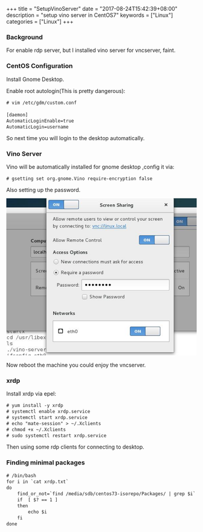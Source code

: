 +++
title = "SetupVinoServer"
date = "2017-08-24T15:42:39+08:00"
description = "setup vino server in CentOS7"
keywords = ["Linux"]
categories = ["Linux"]
+++
### Background
For enable rdp server, but I installed vino server for vncserver, faint.   

### CentOS Configuration
Install Gnome Desktop.   

Enable root autologin(This is pretty dangerous):    

```
# vim /etc/gdm/custom.conf 

[daemon]
AutomaticLoginEnable=true
AutomaticLogin=username
```
So next time you will login to the desktop automatically.    

### Vino Server
Vino will be automatically installed for gnome desktop ,config it via:    

```
# gsetting set org.gnome.Vino require-encryption false
```
Also setting up the password.    

![/images/2017_08_24_15_49_18_565x466.jpg](/images/2017_08_24_15_49_18_565x466.jpg)

Now reboot the machine you could enjoy the vncserver.   

### xrdp
Install xrdp via epel:   

```
# yum install -y xrdp
# systemctl enable xrdp.service
# systemctl start xrdp.service
# echo "mate-session" > ~/.Xclients
# chmod +x ~/.Xclients
# sudo systemctl restart xrdp.service
```
Then using some rdp clients for connecting to desktop.   

### Finding minimal packages

```
# /bin/bash
for i in `cat xrdp.txt`
do
	find_or_not=`find /media/sdb/centos73-isorepo/Packages/ | grep $i`
	if  [ $? == 1 ]
	then
		echo $i
	fi
done
```
